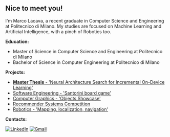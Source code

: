 ## Nice to meet you!


I'm Marco Lacava, a recent graduate in Computer Science and Engineering at Politecnico di Milano.
My studies are focused on Machine Learning and Artificial Intelligence, with a pinch of Robotics too.

**Education:**
 - Master of Science in Computer Science and Engineering at Politecnico di Milano
 - Bachelor of Science in Computer Engineering at Politecnico di Milano

**Projects:**
 - [**Master Thesis** - 'Neural Architecture Search for Incremental On-Device Learning'](https://github.com/LacavaMarco/NAS-for-Incremental-OnDevice-Learning)
 - [Software Engineering - 'Santorini board game'](https://github.com/LorenzoMainetti/ing-sw-2020-Mainetti-Iorio-Lacava)
 - [Computer Graphics - 'Objects Showcase'](https://github.com/YGLAM/Computer-Graphics-Project-Showcase)
 - [Recommender Systems Competition](https://github.com/LacavaMarco/RecSys2021_Govigli_Lacava)
 - [Robotics - 'Mapping, localization, navigation'](https://github.com/LacavaMarco/Robotics-project-2022)


**Contacts:**

[![LinkedIn](https://img.shields.io/badge/linkedin-%230077B5.svg?style=for-the-badge&logo=linkedin&logoColor=white)](https://www.linkedin.com/in/marco-lacava-5b3765237/) [![Gmail](https://img.shields.io/badge/Gmail-D14836?style=for-the-badge&logo=gmail&logoColor=white)](mailto:marcolacava23@gmail.com) 
